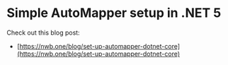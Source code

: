 # Simple AutoMapper setup in .NET 5

Check out this blog post:

- [https://nwb.one/blog/set-up-automapper-dotnet-core](https://nwb.one/blog/set-up-automapper-dotnet-core)
